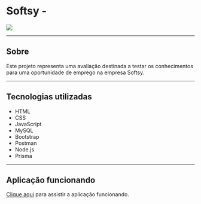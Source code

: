 # Softsy - 

![](../frontend/img/tela_projeto.png)

---

## Sobre

Este projeto representa uma avaliação destinada a testar os conhecimentos para uma oportunidade de emprego na empresa Softsy.

---

## Tecnologias utilizadas

- HTML
- CSS
- JavaScript
- MySQL
- Bootstrap
- Postman
- Node.js
- Prisma

---



## Aplicação funcionando

[Clique aqui](https://www.youtube.com/watch?v=H5uHoA6IYGU) para assistir a aplicação funcionando.


